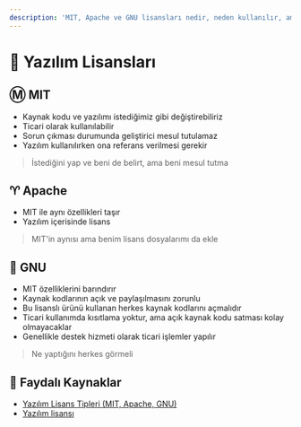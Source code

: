 ```yaml
---
description: 'MIT, Apache ve GNU lisansları nedir, neden kullanılır, amacı nedir'
---
```


# 🔐 Yazılım Lisansları

## Ⓜ MIT

* Kaynak kodu ve yazılımı istediğimiz gibi değiştirebiliriz
* Ticari olarak kullanılabilir
* Sorun çıkması durumunda geliştirici mesul tutulamaz
* Yazılım kullanılırken ona referans verilmesi gerekir

> İstediğini yap ve beni de belirt, ama beni mesul tutma

## ♈ Apache

* MIT ile aynı özellikleri taşır
* Yazılım içerisinde lisans 

> MIT'in aynısı ama benim lisans dosyalarımı da ekle

## 🐧 GNU

* MIT özelliklerini barındırır
* Kaynak kodlarının açık ve paylaşılmasını zorunlu
* Bu lisanslı ürünü kullanan herkes kaynak kodlarını açmalıdır
* Ticari kullanımda kısıtlama yoktur, ama açık kaynak kodu satması kolay olmayacaklar
* Genellikle destek hizmeti olarak ticari işlemler yapılır

> Ne yaptığını herkes görmeli

## 🔗 Faydalı Kaynaklar

* [Yazılım Lisans Tipleri \(MIT, Apache, GNU\)](https://medium.com/@mehmet.baran/yaz%C4%B1l%C4%B1m-lisans-tipleri-mit-apache-gnu-1397af4d1fbb)
* [Yazılım lisansı](https://www.wikizero.com/tr/Yaz%C4%B1l%C4%B1m_lisans%C4%B1)

